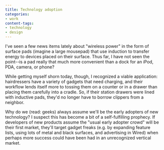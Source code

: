 ```yaml
---
title: Technology adoption
categories:
- work
content-tags:
- technology
- design
---
```


I've seen a few news items lately about "wireless power" in the form of surface pads (imagine a large mousepad) that use induction to transfer energy to devices placed on their surface.  Thus far, I have not seen the point--is a pad really that much more convenient than a dock for an iPod, PDA, camera, or phone?

While getting myself shorn today, though, I recognized a viable application: hairdressers have a variety of gadgets that need charging, and their workflow lends itself more to tossing them on a counter or in a drawer than placing them carefully into a cradle.  So, if their station drawers were lined with inductive pads, they'd no longer have to borrow clippers from a neighbor.

Why do we (read: geeks) always assume we'll be the early adopters of new technology?  I suspect this has become a bit of a self-fulfilling prophecy.  If developers of new products assume the "usual early adopter crowd" will be their first market, they'll target gadget freaks (e.g. by expanding feature lists, using lots of metal and black surfaces, and advertising in Wired) when perhaps more success could have been had in an unrecognized vertical market.
